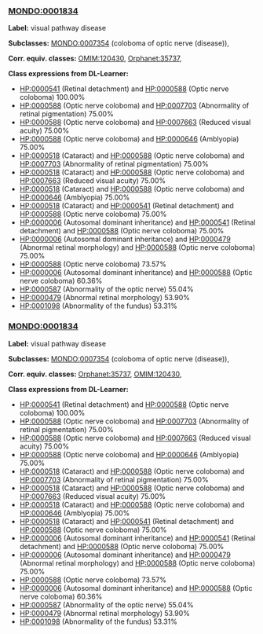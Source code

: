 
### [MONDO:0001834](http://purl.obolibrary.org/obo/MONDO_0001834)
**Label:** visual pathway disease

**Subclasses:** [MONDO:0007354](http://purl.obolibrary.org/obo/MONDO_0007354) (coloboma of optic nerve (disease)), 

**Corr. equiv. classes:** [OMIM:120430](http://purl.obolibrary.org/obo/OMIM_120430), [Orphanet:35737](http://www.orpha.net/ORDO/Orphanet_35737), 

**Class expressions from DL-Learner:**

- [HP:0000541](http://purl.obolibrary.org/obo/HP_0000541) (Retinal detachment) and [HP:0000588](http://purl.obolibrary.org/obo/HP_0000588) (Optic nerve coloboma) 100.00%
- [HP:0000588](http://purl.obolibrary.org/obo/HP_0000588) (Optic nerve coloboma) and [HP:0007703](http://purl.obolibrary.org/obo/HP_0007703) (Abnormality of retinal pigmentation) 75.00%
- [HP:0000588](http://purl.obolibrary.org/obo/HP_0000588) (Optic nerve coloboma) and [HP:0007663](http://purl.obolibrary.org/obo/HP_0007663) (Reduced visual acuity) 75.00%
- [HP:0000588](http://purl.obolibrary.org/obo/HP_0000588) (Optic nerve coloboma) and [HP:0000646](http://purl.obolibrary.org/obo/HP_0000646) (Amblyopia) 75.00%
- [HP:0000518](http://purl.obolibrary.org/obo/HP_0000518) (Cataract) and [HP:0000588](http://purl.obolibrary.org/obo/HP_0000588) (Optic nerve coloboma) and [HP:0007703](http://purl.obolibrary.org/obo/HP_0007703) (Abnormality of retinal pigmentation) 75.00%
- [HP:0000518](http://purl.obolibrary.org/obo/HP_0000518) (Cataract) and [HP:0000588](http://purl.obolibrary.org/obo/HP_0000588) (Optic nerve coloboma) and [HP:0007663](http://purl.obolibrary.org/obo/HP_0007663) (Reduced visual acuity) 75.00%
- [HP:0000518](http://purl.obolibrary.org/obo/HP_0000518) (Cataract) and [HP:0000588](http://purl.obolibrary.org/obo/HP_0000588) (Optic nerve coloboma) and [HP:0000646](http://purl.obolibrary.org/obo/HP_0000646) (Amblyopia) 75.00%
- [HP:0000518](http://purl.obolibrary.org/obo/HP_0000518) (Cataract) and [HP:0000541](http://purl.obolibrary.org/obo/HP_0000541) (Retinal detachment) and [HP:0000588](http://purl.obolibrary.org/obo/HP_0000588) (Optic nerve coloboma) 75.00%
- [HP:0000006](http://purl.obolibrary.org/obo/HP_0000006) (Autosomal dominant inheritance) and [HP:0000541](http://purl.obolibrary.org/obo/HP_0000541) (Retinal detachment) and [HP:0000588](http://purl.obolibrary.org/obo/HP_0000588) (Optic nerve coloboma) 75.00%
- [HP:0000006](http://purl.obolibrary.org/obo/HP_0000006) (Autosomal dominant inheritance) and [HP:0000479](http://purl.obolibrary.org/obo/HP_0000479) (Abnormal retinal morphology) and [HP:0000588](http://purl.obolibrary.org/obo/HP_0000588) (Optic nerve coloboma) 75.00%
- [HP:0000588](http://purl.obolibrary.org/obo/HP_0000588) (Optic nerve coloboma) 73.57%
- [HP:0000006](http://purl.obolibrary.org/obo/HP_0000006) (Autosomal dominant inheritance) and [HP:0000588](http://purl.obolibrary.org/obo/HP_0000588) (Optic nerve coloboma) 60.36%
- [HP:0000587](http://purl.obolibrary.org/obo/HP_0000587) (Abnormality of the optic nerve) 55.04%
- [HP:0000479](http://purl.obolibrary.org/obo/HP_0000479) (Abnormal retinal morphology) 53.90%
- [HP:0001098](http://purl.obolibrary.org/obo/HP_0001098) (Abnormality of the fundus) 53.31%



### [MONDO:0001834](http://purl.obolibrary.org/obo/MONDO_0001834)
**Label:** visual pathway disease

**Subclasses:** [MONDO:0007354](http://purl.obolibrary.org/obo/MONDO_0007354) (coloboma of optic nerve (disease)), 

**Corr. equiv. classes:** [Orphanet:35737](http://www.orpha.net/ORDO/Orphanet_35737), [OMIM:120430](http://purl.obolibrary.org/obo/OMIM_120430), 

**Class expressions from DL-Learner:**

- [HP:0000541](http://purl.obolibrary.org/obo/HP_0000541) (Retinal detachment) and [HP:0000588](http://purl.obolibrary.org/obo/HP_0000588) (Optic nerve coloboma) 100.00%
- [HP:0000588](http://purl.obolibrary.org/obo/HP_0000588) (Optic nerve coloboma) and [HP:0007703](http://purl.obolibrary.org/obo/HP_0007703) (Abnormality of retinal pigmentation) 75.00%
- [HP:0000588](http://purl.obolibrary.org/obo/HP_0000588) (Optic nerve coloboma) and [HP:0007663](http://purl.obolibrary.org/obo/HP_0007663) (Reduced visual acuity) 75.00%
- [HP:0000588](http://purl.obolibrary.org/obo/HP_0000588) (Optic nerve coloboma) and [HP:0000646](http://purl.obolibrary.org/obo/HP_0000646) (Amblyopia) 75.00%
- [HP:0000518](http://purl.obolibrary.org/obo/HP_0000518) (Cataract) and [HP:0000588](http://purl.obolibrary.org/obo/HP_0000588) (Optic nerve coloboma) and [HP:0007703](http://purl.obolibrary.org/obo/HP_0007703) (Abnormality of retinal pigmentation) 75.00%
- [HP:0000518](http://purl.obolibrary.org/obo/HP_0000518) (Cataract) and [HP:0000588](http://purl.obolibrary.org/obo/HP_0000588) (Optic nerve coloboma) and [HP:0007663](http://purl.obolibrary.org/obo/HP_0007663) (Reduced visual acuity) 75.00%
- [HP:0000518](http://purl.obolibrary.org/obo/HP_0000518) (Cataract) and [HP:0000588](http://purl.obolibrary.org/obo/HP_0000588) (Optic nerve coloboma) and [HP:0000646](http://purl.obolibrary.org/obo/HP_0000646) (Amblyopia) 75.00%
- [HP:0000518](http://purl.obolibrary.org/obo/HP_0000518) (Cataract) and [HP:0000541](http://purl.obolibrary.org/obo/HP_0000541) (Retinal detachment) and [HP:0000588](http://purl.obolibrary.org/obo/HP_0000588) (Optic nerve coloboma) 75.00%
- [HP:0000006](http://purl.obolibrary.org/obo/HP_0000006) (Autosomal dominant inheritance) and [HP:0000541](http://purl.obolibrary.org/obo/HP_0000541) (Retinal detachment) and [HP:0000588](http://purl.obolibrary.org/obo/HP_0000588) (Optic nerve coloboma) 75.00%
- [HP:0000006](http://purl.obolibrary.org/obo/HP_0000006) (Autosomal dominant inheritance) and [HP:0000479](http://purl.obolibrary.org/obo/HP_0000479) (Abnormal retinal morphology) and [HP:0000588](http://purl.obolibrary.org/obo/HP_0000588) (Optic nerve coloboma) 75.00%
- [HP:0000588](http://purl.obolibrary.org/obo/HP_0000588) (Optic nerve coloboma) 73.57%
- [HP:0000006](http://purl.obolibrary.org/obo/HP_0000006) (Autosomal dominant inheritance) and [HP:0000588](http://purl.obolibrary.org/obo/HP_0000588) (Optic nerve coloboma) 60.36%
- [HP:0000587](http://purl.obolibrary.org/obo/HP_0000587) (Abnormality of the optic nerve) 55.04%
- [HP:0000479](http://purl.obolibrary.org/obo/HP_0000479) (Abnormal retinal morphology) 53.90%
- [HP:0001098](http://purl.obolibrary.org/obo/HP_0001098) (Abnormality of the fundus) 53.31%


